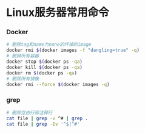 # Linux服务器常用命令

### Docker 

```bash
# 删除tag和name为none的坏掉的image
docker rmi $(docker images -f "dangling=true" -q)
# 删掉所有容器
docker stop $(docker ps -qa)
docker kill $(docker ps -qa)
docker rm $(docker ps -qa)
# 删除所有镜像
docker rmi --force $(docker images -q)
```

### grep 

```bash
# 删除空白行和注释行
cat file | grep -v ^# | grep .
cat file | grep -Ev '^$|^#'
```

